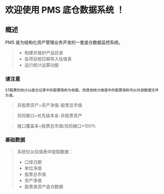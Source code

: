 # 欢迎使用 PMS 底仓数据系统 ！
## 概述
PMS 是为结构化资产管理业务开发的一套底仓数据监控系统。
> * 构建并维护产品目录
> * 各项目按日期导入估值表
> * 运行统计运算功能
### 请注意
    ST股票的统计以底仓记录中的股票简称为依据，而其他统计维度中的股票简称均以外部数据文件为准。
> 非股票资产=资产净值-股票总市值

> 风险敞口=优先级本金-非股票资产

> 敞口覆盖率=股票总市值/风险敞口\*100%

### 基础数据
> 系统仅从估值表中提取数据：
> * 口径日期
> * 单位净值
> * 股票总市值
> * 资产净值
> * 股票类资产底仓数据

